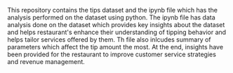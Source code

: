 This repository contains the tips dataset and the ipynb file which has 
the analysis performed on the dataset using python. The ipynb file has data analysis 
done on the dataset which provides key insights about the dataset and helps 
restaurant's enhance their understanding of tipping behavior and helps tailor services
offered by them. Th file also inlcudes summary of parameters which 
affect the tip amount the most. At the end, insights have been provided for the restaurant to 
improve customer service strategies and revenue management.
